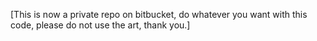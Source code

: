 [This is now a private repo on bitbucket, do whatever you want with this code, please do not use the art, thank you.]
